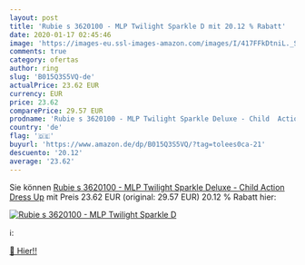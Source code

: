 ```yaml
---
layout: post
title: 'Rubie s 3620100 - MLP Twilight Sparkle D mit 20.12 % Rabatt'
date: 2020-01-17 02:45:46
image: 'https://images-eu.ssl-images-amazon.com/images/I/417FFkDtniL._SL200_.jpg'
comments: true
category: ofertas
author: ring
slug: 'B015Q3S5VQ-de'
actualPrice: 23.62 EUR
currency: EUR
price: 23.62
comparePrice: 29.57 EUR
prodname: 'Rubie s 3620100 - MLP Twilight Sparkle Deluxe - Child  Action Dress Up'
country: 'de'
flag: '🇩🇪'
buyurl: 'https://www.amazon.de/dp/B015Q3S5VQ/?tag=tolees0ca-21'
descuento: '20.12'
average: '23.62'
---
```


Sie können [Rubie s 3620100 - MLP Twilight Sparkle Deluxe - Child  Action Dress Up](https://www.amazon.de/dp/B015Q3S5VQ/?tag=tolees0ca-21) mit Preis 23.62 EUR (original: 29.57 EUR) 20.12 % Rabatt hier:

[![Rubie s 3620100 - MLP Twilight Sparkle D](https://images-eu.ssl-images-amazon.com/images/I/417FFkDtniL._SL200_.jpg)](https://www.amazon.de/dp/B015Q3S5VQ/?tag=tolees0ca-21)

ℹ️:


[🛒 Hier!!](https://www.amazon.de/dp/B015Q3S5VQ/?tag=tolees0ca-21)
